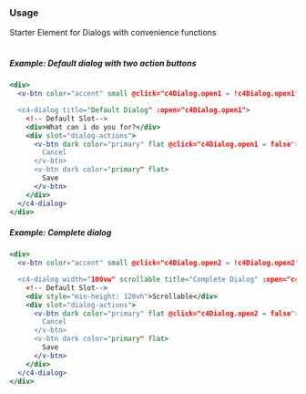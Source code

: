 ### Usage

Starter Element for Dialogs with convenience functions
<br><br>

##### Example: Default dialog with two action buttons

```jsx
<div> 
  <v-btn color="accent" small @click="c4Dialog.open1 = !c4Dialog.open1">Toggle c4-dialog open</v-btn>

  <c4-dialog title="Default Dialog" :open="c4Dialog.open1">
    <!-- Default Slot-->
    <div>What can i do you for?</div>
    <div slot="dialog-actions">
      <v-btn dark color="primary" flat @click="c4Dialog.open1 = false">
        Cancel
      </v-btn>
      <v-btn dark color="primary" flat>
        Save
      </v-btn>
    </div>
  </c4-dialog>
</div> 
```

##### Example: Complete dialog 

```jsx
<div> 
  <v-btn color="accent" small @click="c4Dialog.open2 = !c4Dialog.open2">Toggle c4-dialog open</v-btn>

  <c4-dialog width="100vw" scrollable title="Complete Dialog" :open="c4Dialog.open2">
    <!-- Default Slot-->
    <div style="min-height: 120vh">Scrollable</div>
    <div slot="dialog-actions">
      <v-btn dark color="primary" flat @click="c4Dialog.open2 = false">
        Cancel
      </v-btn>
      <v-btn dark color="primary" flat>
        Save
      </v-btn>
    </div>
  </c4-dialog>
</div> 
```
